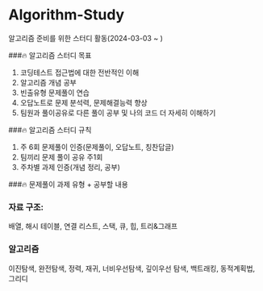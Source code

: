 # Algorithm-Study
알고리즘 준비를 위한 스터디 활동(2024-03-03 ~ )

###🔥 알고리즘 스터디 목표
1. 코딩테스트 접근법에 대한 전반적인 이해
2. 알고리즘 개념 공부 
3. 빈출유형 문제풀이 연습
4. 오답노트로 문제 분석력, 문제해결능력 향상 
5. 팀원과 풀이공유로 다른 풀이 공부 및 나의 코드 더 자세히 이해하기

###🔥 알고리즘 스터디 규칙 
1. 주 6회 문제풀이 인증(문제풀이, 오답노트, 칭찬답글)
2. 팀끼리 문제 풀이 공유 주1회
3. 주차별 과제 인증(개념 정리, 공부)

###🔥 문제풀이 과제 유형 + 공부할 내용
### 자료 구조:
배열, 해시 테이블, 연결 리스트, 스택, 큐, 힙, 트리&그래프
### 알고리즘
이진탐색, 완전탐색, 정력, 재귀, 너비우선탐색, 깊이우선 탐색, 백트래킹, 동적계획법, 그리디


